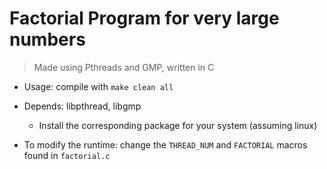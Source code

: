 # Factorial Program for very large numbers

> Made using Pthreads and GMP, written in C

* Usage: compile with `make clean all`

* Depends: libpthread, libgmp

    * Install the corresponding package for your system (assuming linux)

* To modify the runtime: change the `THREAD_NUM` and `FACTORIAL` macros found in `factorial.c`
